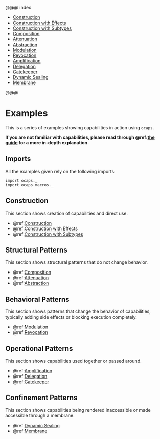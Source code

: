 @@@ index

* [Construction](construction.md)
* [Construction with Effects](effects.md)
* [Construction with Subtypes](subtypes.md)
* [Composition](composition.md)
* [Attenuation](attenuation.md)
* [Abstraction](abstraction.md)
* [Modulation](modulation.md)
* [Revocation](revocation.md)
* [Amplification](amplification.md)
* [Delegation](delegation.md)
* [Gatekeeper](gatekeeper.md)
* [Dynamic Sealing](dynamic_seal.md)
* [Membrane](membrane.md)

@@@

# Examples

This is a series of examples showing capabilities in action using `ocaps`.  

**If you are not familiar with capabilities, please read through @ref:[the guide](../guide/index.md) for a more in-depth explanation.**

## Imports

All the examples given rely on the following imports:

```
import ocaps._
import ocaps.macros._
```

## Construction

This section shows creation of capabilities and direct use.

* @ref:[Construction](construction.md)
* @ref:[Construction with Effects](effects.md)
* @ref:[Construction with Subtypes](subtypes.md)

## Structural Patterns

This section shows structural patterns that do not change behavior.

* @ref:[Composition](composition.md)
* @ref:[Attenuation](attenuation.md)
* @ref:[Abstraction](abstraction.md)

## Behavioral Patterns

This section shows patterns that change the behavior of capabilities, typically adding side effects or blocking execution completely.

* @ref:[Modulation](modulation.md)
* @ref:[Revocation](revocation.md)

## Operational Patterns

This section shows capabilities used together or passed around.

* @ref:[Amplification](amplification.md)
* @ref:[Delegation](delegation.md)
* @ref:[Gatekeeper](gatekeeper.md)

## Confinement Patterns

This section shows capabilities being rendered inaccessible or made accessible through a membrane.

* @ref:[Dynamic Sealing](dynamic_seal.md)
* @ref:[Membrane](membrane.md)